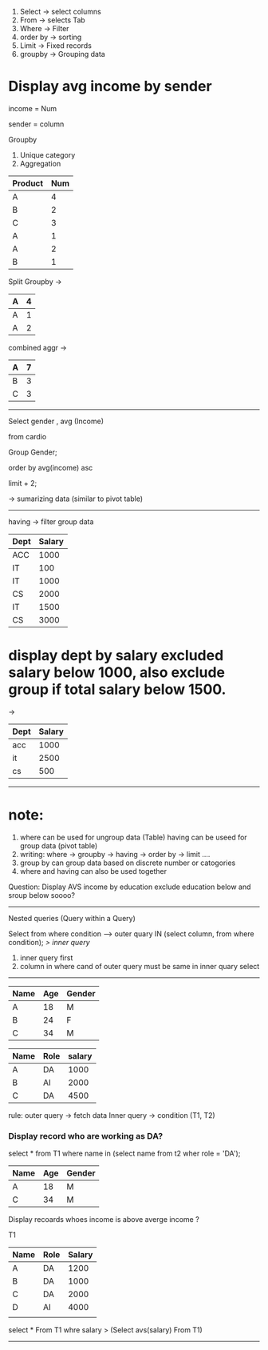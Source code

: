 1. Select -> select columns
2. From -> selects Tab
3. Where -> Filter 
4. order by -> sorting
5. Limit -> Fixed records
6. groupby -> Grouping data

# Display avg income by sender

income = Num

sender = column

Groupby
1. Unique category
2. Aggregation

| Product | Num |
| ------- | --- |
| A       | 4   |
| B       | 2   |
| C       | 3   |
| A       | 1   |
| A       | 2   |
| B       | 1   |
 
 Split Groupby -> 

| A   | 4   |
| --- | --- |
| A   | 1   |
| A   | 2   |

combined aggr ->


| A   | 7   |
| --- | --- |
| B   | 3   |
| C   | 3   |

---

Select gender , avg (Income)

from cardio

Group Gender;

order by avg(income) asc

limit + 2;

-> sumarizing data (similar to pivot table)



---

having -> filter group data 

| Dept | Salary |
| ---- | ------ |
| ACC  | 1000   |
| IT   | 100    |
| IT   | 1000   |
| CS   | 2000   |
| IT   | 1500   |
| CS   | 3000   |

# display dept by salary excluded salary below 1000, also exclude group if total salary below 1500.

->

| Dept | Salary |
| ---- | ------ |
| acc  | 1000   |
| it   | 2500   |
| cs   | 500    |

---

# note:

1. where can be used for ungroup data (Table) having can be useed for group data (pivot table)
2. writing: where -> groupby -> having -> order by -> limit ....
3. group by can group data based on discrete number or catogories
4. where and having can also be used together

Question: Display AVS income by education exclude education below and sroup below soooo?

---

Nested queries (Query within a Query)

Select 
from
where condition --> outer quary IN (select column, from where condition); _> inner query_

1. inner query first
2. column in where cand of outer query must be same in inner quary select 

---

| Name | Age | Gender |
| ---- | --- | ------ |
| A    | 18  | M      |
| B    | 24  | F      |
| C    | 34  | M      |

| Name | Role | salary |
| ---- | ---- | ------ |
| A    | DA   | 1000   |
| B    | AI   | 2000   |
| C    | DA   | 4500   |
rule:
outer query -> fetch data
Inner query -> condition (T1, T2)

### Display record who are working as DA?

select * from T1 
where name in (select name from t2 wher role = 'DA');

| Name | Age | Gender |
| ---- | --- | ------ |
| A    | 18  | M      |
| C    | 34  | M      |

Display recoards whoes income is above averge income ?


T1

| Name | Role | Salary |
| ---- | ---- | ------ |
| A    | DA   | 1200   |
| B    | DA   | 1000   |
| C    | DA   | 2000   |
| D    | AI   | 4000   |
|      |      |        |

select * From T1 whre salary > (Select avs(salary) From T1)

---


